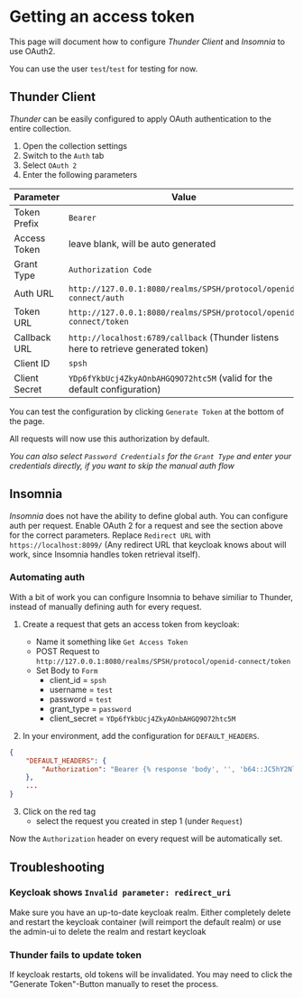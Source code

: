 # Getting an access token

This page will document how to configure _Thunder Client_ and _Insomnia_ to use OAuth2.

You can use the user `test`/`test` for testing for now.

## Thunder Client

_Thunder_ can be easily configured to apply OAuth authentication to the entire collection.

1. Open the collection settings
2. Switch to the `Auth` tab
3. Select `OAuth 2`
4. Enter the following parameters

| Parameter     | Value                                                                               |
| ------------- | ----------------------------------------------------------------------------------- |
| Token Prefix  | `Bearer`                                                                            |
| Access Token  | leave blank, will be auto generated                                                 |
| Grant Type    | `Authorization Code`                                                                |
| Auth URL     | `http://127.0.0.1:8080/realms/SPSH/protocol/openid-connect/auth`   |
| Token URL     | `http://127.0.0.1:8080/realms/SPSH/protocol/openid-connect/token`                   |
| Callback URL  | `http://localhost:6789/callback` (Thunder listens here to retrieve generated token) |
| Client ID     | `spsh`                                                                              |
| Client Secret | `YDp6fYkbUcj4ZkyAOnbAHGQ9O72htc5M` (valid for the default configuration)            |

You can test the configuration by clicking `Generate Token` at the bottom of the page.

All requests will now use this authorization by default.

_You can also select `Password Credentials` for the `Grant Type` and enter your credentials directly, if you want to skip the manual auth flow_

## Insomnia

_Insomnia_ does not have the ability to define global auth. You can configure auth per request. Enable OAuth 2 for a request and see the section above for the correct parameters. Replace `Redirect URL` with `https://localhost:8099/` (Any redirect URL that keycloak knows about will work, since Insomnia handles token retrieval itself).

### Automating auth

With a bit of work you can configure Insomnia to behave similiar to Thunder, instead of manually defining auth for every request.

1. Create a request that gets an access token from keycloak:

    - Name it something like `Get Access Token`
    - POST Request to `http://127.0.0.1:8080/realms/SPSH/protocol/openid-connect/token`
    - Set Body to `Form`
        - client_id = `spsh`
        - username = `test`
        - password = `test`
        - grant_type = `password`
        - client_secret = `YDp6fYkbUcj4ZkyAOnbAHGQ9O72htc5M`

2. In your environment, add the configuration for `DEFAULT_HEADERS`.

```JSON
{
    "DEFAULT_HEADERS": {
		"Authorization": "Bearer {% response 'body', '', 'b64::JC5hY2Nlc3NfdG9rZW4=::46b', 'when-expired', 300 %}"
	},
    ...
}
```

3. Click on the red tag
    - select the request you created in step 1 (under `Request`)

Now the `Authorization` header on every request will be automatically set.

## Troubleshooting

### Keycloak shows `Invalid parameter: redirect_uri`

Make sure you have an up-to-date keycloak realm. Either completely delete and restart the keycloak container (will reimport the default realm) or use the admin-ui to delete the realm and restart keycloak

### Thunder fails to update token

If keycloak restarts, old tokens will be invalidated. You may need to click the "Generate Token"-Button manually to reset the process.
